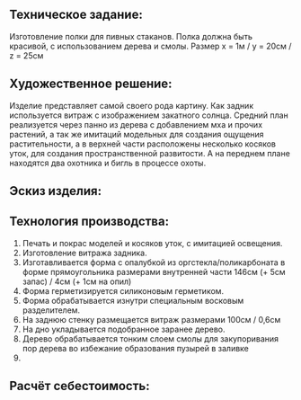 ## **Техническое задание**: 
Изготовление полки для пивных стаканов. Полка должна быть красивой, с использованием дерева и смолы. Размер x = 1м / y = 20см / z = 25см

## **Художественное решение**:
 Изделие представляет самой своего рода картину. Как задник используется витраж с изображением закатного солнца. Средний план реализуется через панно из дерева с добавлением мха и прочих растений, а так же имитаций модельных для создания ощущения растительности, а в верхней части расположены несколько косяков уток, для создания пространственной развитости. А на переднем плане находятся два охотника и бигль в процессе охоты. 

## **Эскиз изделия**: 

## **Технология производства**:
1. Печать и покрас моделей и косяков уток, с имитацией освещения.
2. Изготовление витража задника. 
3. Изготавливается форма с опалубкой из оргстекла/поликарбоната в форме прямоугольника размерами внутренней части 146см (+ 5см запас) / 4см (+ 1см на опил)   
4. Форма герметизируется силиконовым герметиком.
5. Форма обрабатывается изнутри специальным восковым разделителем.
6. На заднюю стенку размещается витраж размерами 100см / 0,6см
7. На дно укладывается подобранное заранее дерево.
8. Дерево обрабатывается тонким слоем смолы для закупоривания пор дерева во избежание образования пузырей в заливке
9. 
## **Расчёт себестоимость**:
